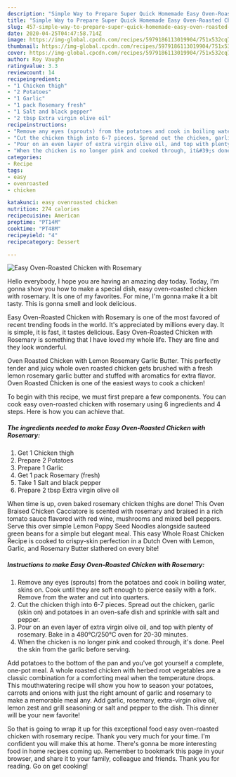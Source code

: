 ```yaml
---
description: "Simple Way to Prepare Super Quick Homemade Easy Oven-Roasted Chicken with Rosemary"
title: "Simple Way to Prepare Super Quick Homemade Easy Oven-Roasted Chicken with Rosemary"
slug: 457-simple-way-to-prepare-super-quick-homemade-easy-oven-roasted-chicken-with-rosemary
date: 2020-04-25T04:47:58.714Z
image: https://img-global.cpcdn.com/recipes/5979186113019904/751x532cq70/easy-oven-roasted-chicken-with-rosemary-recipe-main-photo.jpg
thumbnail: https://img-global.cpcdn.com/recipes/5979186113019904/751x532cq70/easy-oven-roasted-chicken-with-rosemary-recipe-main-photo.jpg
cover: https://img-global.cpcdn.com/recipes/5979186113019904/751x532cq70/easy-oven-roasted-chicken-with-rosemary-recipe-main-photo.jpg
author: Roy Vaughn
ratingvalue: 3.3
reviewcount: 14
recipeingredient:
- "1 Chicken thigh"
- "2 Potatoes"
- "1 Garlic"
- "1 pack Rosemary fresh"
- "1 Salt and black pepper"
- "2 tbsp Extra virgin olive oil"
recipeinstructions:
- "Remove any eyes (sprouts) from the potatoes and cook in boiling water, skins on. Cook until they are soft enough to pierce easily with a fork. Remove from the water and cut into quarters."
- "Cut the chicken thigh into 6-7 pieces. Spread out the chicken, garlic (skin on) and  potatoes in an oven-safe dish and sprinkle with salt and pepper."
- "Pour on an even layer of extra virgin olive oil, and top with plenty of rosemary. Bake in a 480°C/250°C oven for 20-30 minutes."
- "When the chicken is no longer pink and cooked through, it&#39;s done. Peel the skin from the garlic before serving."
categories:
- Recipe
tags:
- easy
- ovenroasted
- chicken

katakunci: easy ovenroasted chicken 
nutrition: 274 calories
recipecuisine: American
preptime: "PT14M"
cooktime: "PT48M"
recipeyield: "4"
recipecategory: Dessert

---
```



![Easy Oven-Roasted Chicken with Rosemary](https://img-global.cpcdn.com/recipes/5979186113019904/751x532cq70/easy-oven-roasted-chicken-with-rosemary-recipe-main-photo.jpg)

Hello everybody, I hope you are having an amazing day today. Today, I'm gonna show you how to make a special dish, easy oven-roasted chicken with rosemary. It is one of my favorites. For mine, I'm gonna make it a bit tasty. This is gonna smell and look delicious.

Easy Oven-Roasted Chicken with Rosemary is one of the most favored of recent trending foods in the world. It's appreciated by millions every day. It is simple, it is fast, it tastes delicious. Easy Oven-Roasted Chicken with Rosemary is something that I have loved my whole life. They are fine and they look wonderful.

Oven Roasted Chicken with Lemon Rosemary Garlic Butter. This perfectly tender and juicy whole oven roasted chicken gets brushed with a fresh lemon rosemary garlic butter and stuffed with aromatics for extra flavor. Oven Roasted Chicken is one of the easiest ways to cook a chicken!


To begin with this recipe, we must first prepare a few components. You can cook easy oven-roasted chicken with rosemary using 6 ingredients and 4 steps. Here is how you can achieve that.

<!--inarticleads1-->

##### The ingredients needed to make Easy Oven-Roasted Chicken with Rosemary:

1. Get 1 Chicken thigh
1. Prepare 2 Potatoes
1. Prepare 1 Garlic
1. Get 1 pack Rosemary (fresh)
1. Take 1 Salt and black pepper
1. Prepare 2 tbsp Extra virgin olive oil


When time is up, oven baked rosemary chicken thighs are done! This Oven Braised Chicken Cacciatore is scented with rosemary and braised in a rich tomato sauce flavored with red wine, mushrooms and mixed bell peppers. Serve this over simple Lemon Poppy Seed Noodles alongside sauteed green beans for a simple but elegant meal. This easy Whole Roast Chicken Recipe is cooked to crispy-skin perfection in a Dutch Oven with Lemon, Garlic, and Rosemary Butter slathered on every bite! 

<!--inarticleads2-->

##### Instructions to make Easy Oven-Roasted Chicken with Rosemary:

1. Remove any eyes (sprouts) from the potatoes and cook in boiling water, skins on. Cook until they are soft enough to pierce easily with a fork. Remove from the water and cut into quarters.
1. Cut the chicken thigh into 6-7 pieces. Spread out the chicken, garlic (skin on) and  potatoes in an oven-safe dish and sprinkle with salt and pepper.
1. Pour on an even layer of extra virgin olive oil, and top with plenty of rosemary. Bake in a 480°C/250°C oven for 20-30 minutes.
1. When the chicken is no longer pink and cooked through, it&#39;s done. Peel the skin from the garlic before serving.


Add potatoes to the bottom of the pan and you&#39;ve got yourself a complete, one-pot meal. A whole roasted chicken with herbed root vegetables are a classic combination for a comforting meal when the temperature drops. This mouthwatering recipe will show you how to season your potatoes, carrots and onions with just the right amount of garlic and rosemary to make a memorable meal any. Add garlic, rosemary, extra-virgin olive oil, lemon zest and grill seasoning or salt and pepper to the dish. This dinner will be your new favorite! 

So that is going to wrap it up for this exceptional food easy oven-roasted chicken with rosemary recipe. Thank you very much for your time. I'm confident you will make this at home. There's gonna be more interesting food in home recipes coming up. Remember to bookmark this page in your browser, and share it to your family, colleague and friends. Thank you for reading. Go on get cooking!

